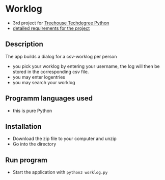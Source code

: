 # Worklog
- 3rd project for [Treehouse Techdegree Python](https://teamtreehouse.com/techdegree/python-web-development)
- [detailed requirements for the project](docs/assignment.md)

## Description
The app builds a dialog for a csv-worklog per person
- you pick your worklog by entering your username, the log will then be stored in the corresponding csv file.
- you may enter logentries
- you may search your worklog

## Programm languages used
- this is pure Python

## Installation
- Download the zip file to your computer and unzip
- Go into the directory

## Run program
- Start the application with `python3 worklog.py`
